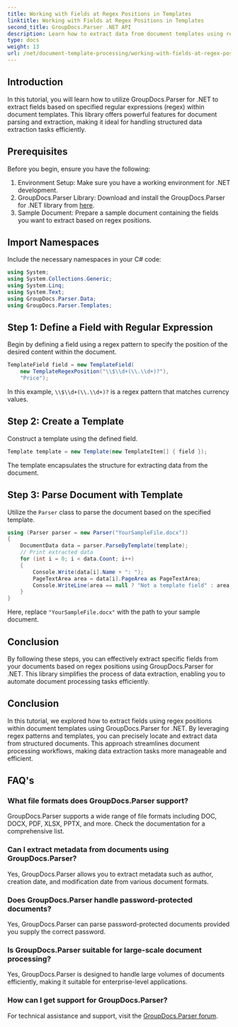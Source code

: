 ```yaml
---
title: Working with Fields at Regex Positions in Templates
linktitle: Working with Fields at Regex Positions in Templates
second_title: GroupDocs.Parser .NET API
description: Learn how to extract data from document templates using regex positions with GroupDocs.Parser for .NET. Automate your data extraction tasks efficiently.
type: docs
weight: 13
url: /net/document-template-processing/working-with-fields-at-regex-positions-in-templates/
---
```

## Introduction
In this tutorial, you will learn how to utilize GroupDocs.Parser for .NET to extract fields based on specified regular expressions (regex) within document templates. This library offers powerful features for document parsing and extraction, making it ideal for handling structured data extraction tasks efficiently.
## Prerequisites
Before you begin, ensure you have the following:
1. Environment Setup: Make sure you have a working environment for .NET development.
2. GroupDocs.Parser Library: Download and install the GroupDocs.Parser for .NET library from [here](https://releases.groupdocs.com/parser/net/).
3. Sample Document: Prepare a sample document containing the fields you want to extract based on regex positions.

## Import Namespaces
Include the necessary namespaces in your C# code:
```csharp
using System;
using System.Collections.Generic;
using System.Linq;
using System.Text;
using GroupDocs.Parser.Data;
using GroupDocs.Parser.Templates;
```
## Step 1: Define a Field with Regular Expression
Begin by defining a field using a regex pattern to specify the position of the desired content within the document.
```csharp
TemplateField field = new TemplateField(
    new TemplateRegexPosition("\\$\\d+(\\.\\d+)?"),
    "Price");
```
In this example, `\\$\\d+(\\.\\d+)?` is a regex pattern that matches currency values.
## Step 2: Create a Template
Construct a template using the defined field.
```csharp
Template template = new Template(new TemplateItem[] { field });
```
The template encapsulates the structure for extracting data from the document.
## Step 3: Parse Document with Template
Utilize the `Parser` class to parse the document based on the specified template.
```csharp
using (Parser parser = new Parser("YourSampleFile.docx"))
{
    DocumentData data = parser.ParseByTemplate(template);
    // Print extracted data
    for (int i = 0; i < data.Count; i++)
    {
        Console.Write(data[i].Name + ": ");
        PageTextArea area = data[i].PageArea as PageTextArea;
        Console.WriteLine(area == null ? "Not a template field" : area.Text);
    }
}
```
Here, replace `"YourSampleFile.docx"` with the path to your sample document.

## Conclusion
By following these steps, you can effectively extract specific fields from your documents based on regex positions using GroupDocs.Parser for .NET. This library simplifies the process of data extraction, enabling you to automate document processing tasks efficiently.

## Conclusion
In this tutorial, we explored how to extract fields using regex positions within document templates using GroupDocs.Parser for .NET. By leveraging regex patterns and templates, you can precisely locate and extract data from structured documents. This approach streamlines document processing workflows, making data extraction tasks more manageable and efficient.

## FAQ's
### What file formats does GroupDocs.Parser support?
GroupDocs.Parser supports a wide range of file formats including DOC, DOCX, PDF, XLSX, PPTX, and more. Check the documentation for a comprehensive list.
### Can I extract metadata from documents using GroupDocs.Parser?
Yes, GroupDocs.Parser allows you to extract metadata such as author, creation date, and modification date from various document formats.
### Does GroupDocs.Parser handle password-protected documents?
Yes, GroupDocs.Parser can parse password-protected documents provided you supply the correct password.
### Is GroupDocs.Parser suitable for large-scale document processing?
Yes, GroupDocs.Parser is designed to handle large volumes of documents efficiently, making it suitable for enterprise-level applications.
### How can I get support for GroupDocs.Parser?
For technical assistance and support, visit the [GroupDocs.Parser forum](https://forum.groupdocs.com/c/parser/17).
